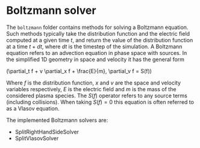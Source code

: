 # Boltzmann solver

The `boltzmann` folder contains methods for solving a Boltzmann equation. Such methods typically take the distribution function and the electric field computed at a given time $t$, and return the value of the distribution function at a time $t+dt$, where $dt$ is the timestep of the simulation. A Boltzmann equation refers to an advection equation in phase space with sources. In the simplified 1D geometry in space and velocity it has the general form 

\(\partial_t f + v \partial_x f + \frac{E}{m}\, \partial_v f = S(f)\)

Where $f$ is the distribution function, $x$ and $v$ are the space and velocity variables respectively, $E$ is the electric field and $m$ is the mass of the considered plasma species. The $S(f)$ operator refers to any source terms (including collisions). When taking $S(f)=0$ this equation is often referred to as a Vlasov equation.

The implemented Boltzmann solvers are: 
- SplitRightHandSideSolver
- SplitVlasovSolver
